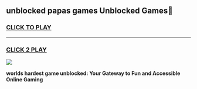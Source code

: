 
## unblocked papas games Unblocked Games👋
<h3>
<a href="https://premium.freeplayer.one?title=unblocked_papas_games&ref=16F">CLICK TO PLAY</a></h3>
<hr>

<h3>
<a href="https://premium.freeplayer.one?title=unblocked_papas_games&ref=16F">CLICK 2 PLAY</a>
  
</h3>

<a href="https://premium.freeplayer.one?title=unblocked_papas_games&ref=16F/"><img src="https://clearcache.store/games.png"></a>


**worlds hardest game unblocked: Your Gateway to Fun and Accessible Online Gaming**

